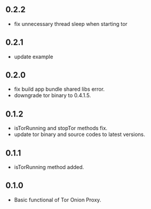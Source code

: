 ## 0.2.2

* fix unnecessary thread sleep when starting tor

## 0.2.1

* update example

## 0.2.0

* fix build app bundle shared libs error.
* downgrade tor binary to 0.4.1.5.

## 0.1.2

* isTorRunning and stopTor methods fix.
* update tor binary and source codes to latest versions.

## 0.1.1

* isTorRunning method added.

## 0.1.0

* Basic functional of Tor Onion Proxy.
